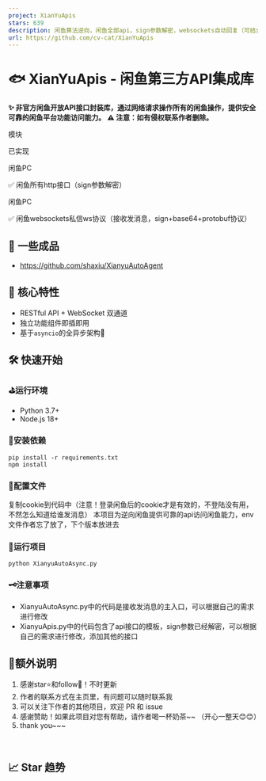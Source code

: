 ```yaml
---
project: XianYuApis
stars: 639
description: 闲鱼算法逆向，闲鱼全部api，sign参数解密，websockets自动回复（可结合AI知识库）
url: https://github.com/cv-cat/XianYuApis
---
```


🐟 XianYuApis - 闲鱼第三方API集成库
===========================

**✨ 非官方闲鱼开放API接口封装库，通过网络请求操作所有的闲鱼操作，提供安全可靠的闲鱼平台功能访问能力。** **⚠️ 注意：如有侵权联系作者删除。**

模块

已实现

闲鱼PC

✅ 闲鱼所有http接口（sign参数解密）

闲鱼PC

✅ 闲鱼websockets私信ws协议（接收发消息，sign+base64+protobuf协议）

🚀 一些成品
-------

-   https://github.com/shaxiu/XianyuAutoAgent

🌟 核心特性
-------

-   RESTful API + WebSocket 双通道
-   独立功能组件即插即用
-   基于`asyncio`的全异步架构🚀

🛠️ 快速开始
--------

### ⛳运行环境

-   Python 3.7+
-   Node.js 18+

### 🎯安装依赖

```
pip install -r requirements.txt
npm install
```

### 🎨配置文件

复制cookie到代码中（注意！登录闲鱼后的cookie才是有效的，不登陆没有用，不然怎么知道给谁发消息） 本项目为逆向闲鱼提供可靠的api访问闲鱼能力，env文件作者忘了放了，下个版本放进去

### 🚀运行项目

```
python XianyuAutoAsync.py
```

### 🗝️注意事项

-   XianyuAutoAsync.py中的代码是接收发消息的主入口，可以根据自己的需求进行修改
-   XianyuApis.py中的代码包含了api接口的模板，sign参数已经解密，可以根据自己的需求进行修改，添加其他的接口

🧸额外说明
------

1.  感谢star⭐和follow📰！不时更新
2.  作者的联系方式在主页里，有问题可以随时联系我
3.  可以关注下作者的其他项目，欢迎 PR 和 issue
4.  感谢赞助！如果此项目对您有帮助，请作者喝一杯奶茶~~ （开心一整天😊😊）
5.  thank you~~~

 

📈 Star 趋势
----------
